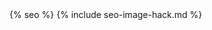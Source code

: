 <!doctype html>
<html lang="en">
  <head>
    {% seo %}
    {% include seo-image-hack.md %}
    <meta charset="utf-8">
    <meta name="viewport" content="width=device-width, initial-scale=1, shrink-to-fit=no">
    <link rel="stylesheet" href="https://stackpath.bootstrapcdn.com/bootstrap/4.3.1/css/bootstrap.min.css" integrity="sha384-ggOyR0iXCbMQv3Xipma34MD+dH/1fQ784/j6cY/iJTQUOhcWr7x9JvoRxT2MZw1T" crossorigin="anonymous">
    <link rel="stylesheet" href="https://use.fontawesome.com/releases/v5.8.1/css/all.css" integrity="sha384-50oBUHEmvpQ+1lW4y57PTFmhCaXp0ML5d60M1M7uH2+nqUivzIebhndOJK28anvf" crossorigin="anonymous">
    <link rel="stylesheet" href="{{ site.url }}/css/style.css">
    <link rel="stylesheet" href="{{ site.url }}/css/back-to-top.css">
    <link rel="stylesheet" href="https://use.typekit.net/ygr6zcl.css">
    <!-- sha: https://github.com/d-otis/jp-jekyll/commit/{{ site.env.GITHUB_SHA }}  -->
  </head>
  <body>